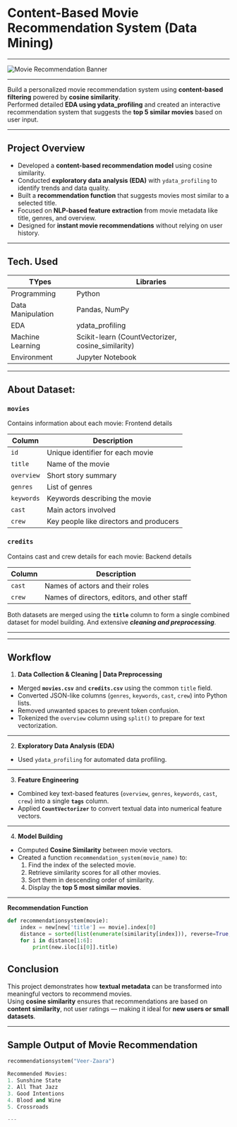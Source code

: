 # Content-Based Movie Recommendation System (Data Mining)

---

![Movie Recommendation Banner](https://i.insider.com/658b1ba01c5c7b8c9a0c0dc5?width=1200&format=jpeg&auto=webp)

---

Build a personalized movie recommendation system using **content-based filtering** powered by **cosine similarity**.  
Performed detailed **EDA using ydata_profiling** and created an interactive recommendation system that suggests the **top 5 similar movies** based on user input.

---


## Project Overview

- Developed a **content-based recommendation model** using cosine similarity.
- Conducted **exploratory data analysis (EDA)** with `ydata_profiling` to identify trends and data quality.
- Built a **recommendation function** that suggests movies most similar to a selected title.
- Focused on **NLP-based feature extraction** from movie metadata like title, genres, and overview.
- Designed for **instant movie recommendations** without relying on user history.

---
## Tech. Used

| TYpes | Libraries |
|-----------|----------------|
| Programming | Python |
| Data Manipulation | Pandas, NumPy |
| EDA | ydata_profiling |
| Machine Learning | Scikit-learn (CountVectorizer, cosine_similarity) |
| Environment | Jupyter Notebook |

---
## About Dataset:

### `movies`
Contains information about each movie: Frontend details

| Column | Description |
|---------|--------------|
| `id` | Unique identifier for each movie |
| `title` | Name of the movie |
| `overview` | Short story summary |
| `genres` | List of genres |
| `keywords` | Keywords describing the movie |
| `cast` | Main actors involved |
| `crew` | Key people like directors and producers |

### `credits`
Contains cast and crew details for each movie: Backend details

| Column | Description |
|---------|--------------|
| `cast` | Names of actors and their roles |
| `crew` | Names of directors, editors, and other staff |

Both datasets are merged using the **`title`** column to form a single combined dataset for model building.
And extensive ***cleaning and preprocessing***.

---
---

## Workflow

1. **Data Collection & Cleaning | Data Preprocessing**  
- Merged **`movies.csv`** and **`credits.csv`** using the common `title` field.  
- Converted JSON-like columns (`genres`, `keywords`, `cast`, `crew`) into Python lists.  
- Removed unwanted spaces to prevent token confusion.  
- Tokenized the `overview` column using `split()` to prepare for text vectorization.
---
2. **Exploratory Data Analysis (EDA)**  
- Used `ydata_profiling` for automated data profiling.  
---
3. **Feature Engineering**  
- Combined key text-based features (`overview`, `genres`, `keywords`, `cast`, `crew`) into a single **`tags`** column.   
- Applied **`CountVectorizer`** to convert textual data into numerical feature vectors.
---

4. **Model Building**  
- Computed **Cosine Similarity** between movie vectors.  
- Created a function `recommendation_system(movie_name)` to:
  1. Find the index of the selected movie.  
  2. Retrieve similarity scores for all other movies.  
  3. Sort them in descending order of similarity.  
  4. Display the **top 5 most similar movies**.
 ---    
**Recommendation Function**  
   ```python
   def recommendationsystem(movie):
       index = new[new['title'] == movie].index[0]
       distance = sorted(list(enumerate(similarity[index])), reverse=True, key=lambda x: x[1])
       for i in distance[1:6]:
           print(new.iloc[i[0]].title)
```

## Conclusion

This project demonstrates how **textual metadata** can be transformed into meaningful vectors to recommend movies.  
Using **cosine similarity** ensures that recommendations are based on **content similarity**, not user ratings — making it ideal for **new users or small datasets**.

---
## Sample Output of Movie Recommendation

```python
recommendationsystem("Veer-Zaara")

Recommended Movies:
1. Sunshine State
2. All That Jazz
3. Good Intentions
4. Blood and Wine
5. Crossroads

---
